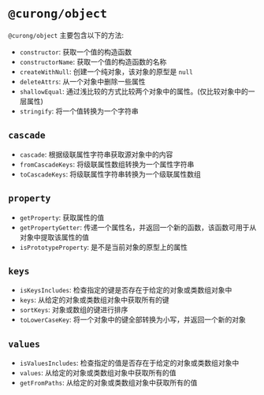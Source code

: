 # `@curong/object`


`@curong/object` 主要包含以下的方法:

- `constructor`: 获取一个值的构造函数
- `constructorName`: 获取一个值的构造函数的名称
- `createWithNull`: 创建一个纯对象，该对象的原型是 `null`
- `deleteAttrs`: 从一个对象中删除一些属性
- `shallowEqual`: 通过浅比较的方式比较两个对象中的属性。(仅比较对象中的一层属性)
- `stringify`: 将一个值转换为一个字符串

##  `cascade`

- `cascade`: 根据级联属性字符串获取源对象中的内容
- `fromCascadeKeys`: 将级联属性数组转换为一个属性字符串
- `toCascadeKeys`: 将级联属性字符串转换为一个级联属性数组

##  `property`

- `getProperty`: 获取属性的值
- `getPropertyGetter`: 传递一个属性名，并返回一个新的函数，该函数可用于从对象中提取该属性的值
- `isPrototypeProperty`: 是不是当前对象的原型上的属性

##  `keys`

- `isKeysIncludes`: 检查指定的键是否存在于给定的对象或类数组对象中
- `keys`: 从给定的对象或类数组对象中获取所有的键
- `sortKeys`: 对象或数组的键进行排序
- `toLowerCaseKey`: 将一个对象中的键全部转换为小写，并返回一个新的对象

##  `values`

- `isValuesIncludes`: 检查指定的值是否存在于给定的对象或类数组对象中
- `values`: 从给定的对象或类数组对象中获取所有的值
- `getFromPaths`: 从给定的对象或类数组对象中获取所有的值
